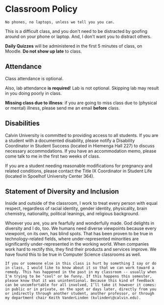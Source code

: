# Classroom Policy

```{danger}
No phones, no laptops, unless we tell you you can.
```

This is a difficult class, and you don't need to be distracted by goofing around on your phone or laptop. And, I don't want you to distract others.

**Daily Quizzes** will be administered in the first 5 minutes of class, on Moodle. **Do not show up late** to class.

## Attendance

Class attendance is optional.

Also, lab attendance **is required**! Lab is not optional. Skipping lab may result in you doing poorly in class.

**Missing class due to illness**: if you are going to miss class due to (physical or mental) illness, please send me an email **before** class.

## Disabilities

Calvin University is committed to providing access to all students. If you are a student with a documented disability, please notify a Disability Coordinator in Student Success (located in Hiemenga Hall 227) to discuss necessary accommodations. If you have an accommodation memo, please come talk to me in the first two weeks of class. 

If you are a student needing reasonable modifications for pregnancy and related conditions, please contact the Title IX Coordinator in Student Life (located in Spoelhof University Center 364).

## Statement of Diversity and Inclusion

Inside and outside of the classroom, I work to treat every person with equal respect, regardless of racial identity, gender identity, physicality, brain chemistry, nationality, political leanings, and religious background. 

Whoever you are, you are fearfully and wonderfully made. God delights in diversity and I do, too. We humans need diverse viewpoints because every viewpoint, on its own, has blind spots. That has been proven to be true in technology-related fields, where under-represented minorities are significantly under-represented in the working world. When companies work hard to rectify this, they find their products and services improve. We have found this to be true in Computer Science classrooms as well.

```{warning}
If you or someone else in this class is hurt by something I say or do in class, I would like to know about it so that we can work toward a remedy. This has happened in the past in my classroom -- usually when I'm trying to be "cool" or be funny. If this happens this semester, please know that it was unintentional. Because this kind of feedback can be uncomfortable for all involved, I’ll take it however it comes: in public or in private, on the spot or days later, directly from you or indirectly through another student, another professor, or through my department chair Keith VanderLinden (kvlinden\@calvin.edu).
```
